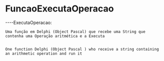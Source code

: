 # FuncaoExecutaOperacao

----ExecutaOperacao:

    Uma função em Delphi (Object Pascal) que recebe uma String que contenha uma Operação aritmética e a Executa


    One function Delphi (Object Pascal ) who receive a string containing an arithmetic operation and run it
